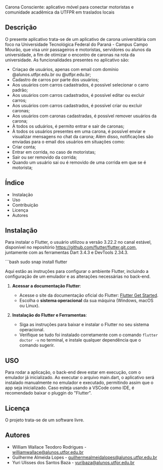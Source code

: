 Carona Consciente: aplicativo móvel para conectar motoristas e comunidade acadêmica da UTFPR em traslados locais

## Descrição
O presente aplicativo trata-se de um aplicativo de carona universitária com foco na Universidade Tecnológica Federal do Paraná - Campus Campo Mourão, 
que visa unir passageiros e motoristas, servidores ou alunos da universidade, a fim de otimizar o encontro de caronas na rota da universidade.
As funcionalidades presentes no aplicativo são:
  - Criaçao de usuários, apenas com email com domínio @alunos.utfpr.edu.br ou @utfpr.edu.br;
  - Cadastro de carros por parte dos usuários;
  - Aos usuários com carros cadastrados, é possível selecionar o carro padrão;
  - Aos usuários com carros cadastrados, é possível editar ou excluir carros;
  - Aos usuários com carros cadastrados, é possível criar ou excluir caronas;
  - Aos usuários com caronas cadastradas, é possível remover usuários da carona;
  - À todos os uduários, é permito entrar e sair de caronas;
  - À todos os usuários presentes em uma carona, é possível enviar e visualizar mensagens no chat da carona;
Além disso, notificações são enviadas para o email dos usuários em situações como:
  - Criar conta;
  - Entrar em corrida, no caso de motoristas;
  - Sair ou ser removido da corrida;
  - Quando um usuário sai ou é removido de uma corrida em que se é motorista;


## Índice
- Instalação
- Uso
- Contribuição
- Licença
- Autores

## Instalação

  Para instalar o Flutter, o usuário utilizou a versão 3.22.2 no canal estável, disponível no repositório https://github.com/flutter/flutter.git.com, 
  juntamente com as ferramentas Dart 3.4.3 e DevTools 2.34.3.
  
  ´´´bash
  sudo snap install flutter

  Aqui estão as instruções para configurar o ambiente Flutter, incluindo a configuração de um emulador e as alterações necessárias no back-end.

1. **Acessar a documentação Flutter**:
   - Acesse o site da documentação oficial do Flutter: [Flutter Get Started](https://docs.flutter.dev/get-started/install?_gl=1*cp5aqc*_ga*MTc4MDUyNjk5Mi4xNzE3NzEzNzc1*_ga_/04YGWK0175*MTcyODUwODg3Ni4xMi4wLjE3Mjg1MDg4ODUuMC4wLjA).
   - Escolha o **sistema operacional** da sua máquina (Windows, macOS ou Linux).

2. **Instalação do Flutter e Ferramentas**:
   - Siga as instruções para baixar e instalar o Flutter no seu sistema operacional.
   - Verifique se tudo foi instalado corretamente com o comando `flutter doctor -v` no terminal, e instale qualquer dependência que o comando sugerir.

## USO
  Para rodar a aplicação, o back-end deve estar em execução, com o emulador já inicializado. Ao executar o arquivo main.dart, 
  o aplicativo será instalado manualmente no emulador e executado, permitindo assim que o app seja inicializado. 
  Caso esteja usando a VSCode como IDE, é recomendado baixar o pluggin do "Flutter".  
## Licença
O projeto trata-se de um software livre.

## Autores
  - William Wallace Teodoro Rodrigues - williamwallace@alunos.utfpr.edu.br
  - Guilherme Almeida Lopes - guilhermealmeidalopes@alunos.utfpr.edu.br
  - Yuri Ulisses dos Santos Baza - yuribaza@alunos.utfpr.edu.br
